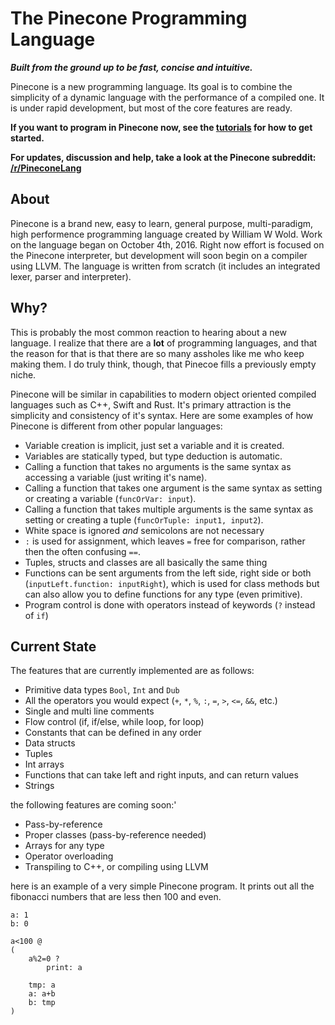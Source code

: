 # The Pinecone Programming Language
**_Built from the ground up to be fast, concise and intuitive._**

Pinecone is a new programming language. Its goal is to combine the simplicity of a dynamic language with the performance of a compiled one. It is under rapid development, but most of the core features are ready.

__If you want to program in Pinecone now, see the [tutorials](tutorials/index.md) for how to get started.__

__For updates, discussion and help, take a look at the Pinecone subreddit: [/r/PineconeLang](https://www.reddit.com/r/PineconeLang/)__


## About
Pinecone is a brand new, easy to learn, general purpose, multi-paradigm, high performence programming language created by William W Wold. Work on the language began on October 4th, 2016. Right now effort is focused on the Pinecone interpreter, but development will soon begin on a compiler using LLVM. The language is written from scratch (it includes an integrated lexer, parser and interpreter).

## Why?
This is probably the most common reaction to hearing about a new language. I realize that there are a __lot__ of programming languages, and that the reason for that is that there are so many assholes like me who keep making them. I do truly think, though, that Pinecoe fills a previously empty niche.

Pinecone will be similar in capabilities to modern object oriented compiled languages such as C++, Swift and Rust. It's primary attraction is the simplicity and consistency of it's syntax. Here are some examples of how Pinecone is different from other popular languages:

* Variable creation is implicit, just set a variable and it is created.
* Variables are statically typed, but type deduction is automatic.
* Calling a function that takes no arguments is the same syntax as accessing a variable (just writing it's name).
* Calling a function that takes one argument is the same syntax as setting or creating a variable (`funcOrVar: input`).
* Calling a function that takes multiple arguments is the same syntax as setting or creating a tuple (`funcOrTuple: input1, input2`).
* White space is ignored _and_ semicolons are not necessary
* `:` is used for assignment, which leaves `=` free for comparison, rather then the often confusing `==`.
* Tuples, structs and classes are all basically the same thing
* Functions can be sent arguments from the left side, right side or both (`inputLeft.function: inputRight`), which is used for class methods but can also allow you to define functions for any type (even primitive).
* Program control is done with operators instead of keywords (`?` instead of `if`)

## Current State
The features that are currently implemented are as follows:

* Primitive data types `Bool`, `Int` and `Dub`
* All the operators you would expect (`+`, `*`, `%`, `:`, `=`, `>`, `<=`, `&&`, etc.)
* Single and multi line comments
* Flow control (if, if/else, while loop, for loop)
* Constants that can be defined in any order
* Data structs
* Tuples
* Int arrays
* Functions that can take left and right inputs, and can return values
* Strings

the following features are coming soon:'

* Pass-by-reference
* Proper classes (pass-by-reference needed)
* Arrays for any type
* Operator overloading
* Transpiling to C++, or compiling using LLVM

here is an example of a very simple Pinecone program. It prints out all the fibonacci numbers that are less then 100 and even.

```
a: 1
b: 0

a<100 @
(
	a%2=0 ?
		print: a

	tmp: a
	a: a+b
	b: tmp
)
```
